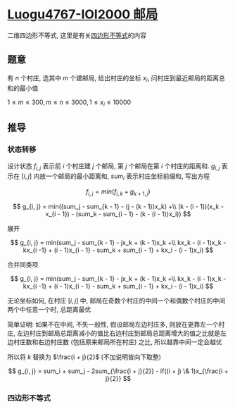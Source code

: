 # [Luogu4767-IOI2000 邮局](https://www.luogu.com.cn/problem/P4767)

二维四边形不等式, 这里是有关[四边形不等式](https://www.luogu.com.cn/blog/Wild-Donkey/si-bian-xing-fou-deng-shi-optimization-of-quadrilateral-inequality)的内容

## 题意

有 $n$ 个村庄, 选其中 $m$ 个建邮局, 给出村庄的坐标 $x_i$, 问村庄到最近邮局的距离总和的最小值

$1 \leq m \leq 300, m \leq n \leq 3000, 1 \leq x_i \leq 10000$

## 推导

### 状态转移

设计状态 $f_{i, j}$ 表示前 $i$ 个村庄建 $j$ 个邮局, 第 $j$ 个邮局在第 $i$ 个村庄的距离和. $g_{i, j}$ 表示在 $[i, j]$ 内放一个邮局的最小距离和, $sum_i$ 表示村庄坐标前缀和, 写出方程

$$
f_{i, j} = min(f_{i, k} + g_{k + 1, j})
$$

$$
g_{i, j} = min((sum_j - sum_{k - 1} - (j - (k - 1))x_k) +\\ (k - (i - 1))(x_k - x_{i - 1}) - (sum_k - sum_{i - 1} - (k - (i - 1))x_i))
$$

展开

$$
g_{i, j} = min(sum_j - sum_{k - 1} - jx_k + (k - 1)x_k +\\ kx_k - (i - 1)x_k - kx_{i -1} + (i - 1)x_{i - 1} - sum_k + sum_{i - 1} + kx_i - (i - 1)x_i)
$$

合并同类项

$$
g_{i, j} = min(sum_j - sum_{k - 1} - jx_k + (k - 1)x_k +\\ kx_k - (i - 1)x_k - kx_{i -1} + (i - 1)x_{i - 1} - sum_k + sum_{i - 1} + kx_i - (i - 1)x_i)
$$

无论坐标如何, 在村庄 $[i, j]$ 中, 邮局在奇数个村庄的中间一个和偶数个村庄的中间两个中任意一个时, 总距离最优

简单证明: 如果不在中间, 不失一般性, 假设邮局左边村庄多, 则放在更靠左一个村庄, 左边村庄到邮局总距离减小的值比右边村庄到邮局总距离增大的值之比就是左边村庄数和右边村庄数 (包括原来邮局所在村庄) 之比, 所以越靠中间一定会越优

所以将 $k$ 替换为 $\frac{i + j}{2}$ (不加说明皆向下取整)

$$
g_{i, j} = sum_i + sum_j - 2sum_{\frac{i + j}{2}} - if((i + j) \& 1)x_{\frac{i + j}{2}}
$$

### 四边形不等式

